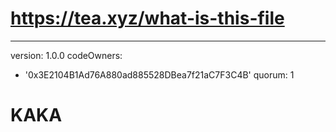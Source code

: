 # https://tea.xyz/what-is-this-file
---
version: 1.0.0
codeOwners:
  - '0x3E2104B1Ad76A880ad885528DBea7f21aC7F3C4B'
quorum: 1
# KAKA
